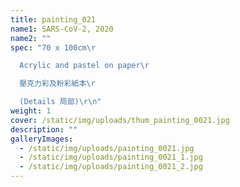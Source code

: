 ```yaml
---
title: painting_021
name1: SARS-CoV-2, 2020
name2: ""
spec: "70 x 100cm\r

  Acrylic and pastel on paper\r

  壓克力彩及粉彩紙本\r

  (Details 局部)\r\n"
weight: 1
cover: /static/img/uploads/thum_painting_0021.jpg
description: ""
galleryImages:
  - /static/img/uploads/painting_0021.jpg
  - /static/img/uploads/painting_0021_1.jpg
  - /static/img/uploads/painting_0021_2.jpg
---
```


